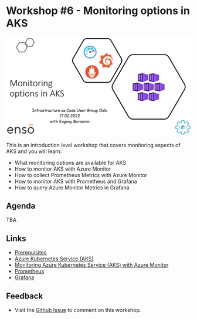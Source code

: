 # Workshop #6 - Monitoring options in AKS

![logo](images/logo.png)

This is an introduction level workshop that covers monitoring aspects of AKS and you will learn:

* What monitoring options are available for AKS
* How to monitor AKS with Azure Monitor
* How to collect Prometheus Metrics with Azure Monitor
* How to monitor AKS with Prometheus and Grafana
* How to query Azure Monitor Metrics in Grafana

## Agenda

TBA

## Links

* [Prerequisites](prerequisites.md)
* [Azure Kubernetes Service (AKS)](https://docs.microsoft.com/en-us/azure/aks/?WT.mc_id=AZ-MVP-5003837)
* [Monitoring Azure Kubernetes Service (AKS) with Azure Monitor](https://docs.microsoft.com/en-us/azure/aks/monitor-aks?WT.mc_id=AZ-MVP-5003837)
* [Prometheus](https://prometheus.io/)
* [Grafana](https://grafana.com/grafana/)

## Feedback

* Visit the [Github Issue](https://github.com/evgenyb/aks-workshops/issues/xx) to comment on this workshop. 

